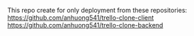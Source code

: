 This repo create for only deployment from these repositories:
https://github.com/anhuong541/trello-clone-client
https://github.com/anhuong541/trello-clone-backend
